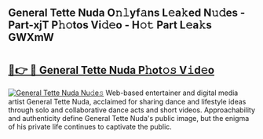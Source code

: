 ## General Tette Nuda O𝚗𝚕yf𝚊ns L𝚎a𝚔ed N𝚞𝚍es - Part-xjT P𝚑𝚘tos Vi𝚍𝚎o - H𝚘𝚝 Part L𝚎a𝚔s GWXmW

# <h2><a href="http://kfc4zq.oniu.top/?m=General+Tette+Nuda">🔗👉 🔴 General Tette Nuda P𝚑ot𝚘𝚜 V𝚒d𝚎o</a></h2>

[![General Tette Nuda Nu𝚍e𝚜](https://i.imgur.com/0qMVB7G.gif)](http://kfc4zq.oniu.top/?m=General+Tette+Nuda)
Web-based entertainer and digital media artist General Tette Nuda, acclaimed for sharing dance and lifestyle ideas through solo and collaborative dance acts and short videos. Approachability and authenticity define General Tette Nuda's public image, but the enigma of his private life continues to captivate the public.  
